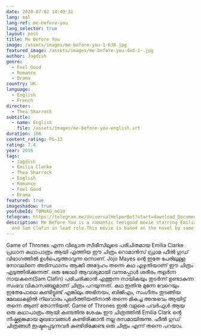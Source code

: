 ```yaml
---
date: 2020-07-02 14:49:31
lang: mal
lang-ref: me-before-you
lang_selector: true
layout: post
title: Me Before You
image: /assets/images/me-before-you-1-638.jpg
featured_image: /assets/images/me-before-you-dvd-1-.jpg
author: Jagdish
genre:
  - Feel Good
  - Romance
  - Drama
country: UK
language:
  - English
  - French
director:
  - Thea Sharrock
subtitle:
  - name: English
    file: /assets/images/me-before-you-english.srt
duration: 106
content_rating: PG-13
rating: 7.4
year: 2016
tags:
  - Jagdish
  - Emilia Clarke
  - Thea Sharrock
  - English
  - Romance
  - Feel Good
  - Drama
featured: true
imageshadow: true
youtubeId: T0MmkG_nG1U
telegram: https://telegram.me/UniversalHelperBot?start=download_Document_796
description: Me Before You is a romantic feelgood movie starring Emilia Clarke
  and Sam Clafin in lead role.This movie is based on the novel by same name.
---
```

Game of Thrones എന്ന വിഖ്യാത സീരീസിലൂടെ പരിചിതമായ Emilia Clarke പ്രധാന കഥാപാത്രം ആയി എത്തിയ ഈ ചിത്രം റൊമാൻസ് ഡ്രാമ ഫീൽ ഗുഡ് വിഭാഗത്തിൽ ഉൾപെടുത്താവുന്ന ഒന്നാണ്.
Jojo Mayes ന്റെ ഇതേ പേരിലുള്ള നോവലിനെ അടിസ്ഥാനം ആക്കി അദ്ദേഹം തന്നെ കഥ എഴുതിയാണ് ഈ ചിത്രം എടുത്തിരിക്കുന്നത്. 
ഒരു ജോലി ആവശ്യമായി വന്നപ്പോൾ ശരീരം തളർന്ന നായകനെ(Sam Clafin) പരിചരിക്കാൻ എത്തുന്ന നായികയും തുടർന്ന് ഉണ്ടാകുന്ന സംഭവ വികാസങ്ങളുമാണ് ചിത്രം പറയുന്നത്.
കഥ ഇതിനു മുന്നേ വേറെയും ഇതേപോലെ കണ്ടിട്ടുണ്ട് എങ്കിലും അഭിനയം, ബിജിഎം, സംഗീതം തുടങ്ങിയ മേഖലകളിൽ നിലവാരം പുലർത്തിയതിനാൽ തന്നെ മികച്ച അനുഭവം ആയിട്ട് തന്നെ ആണ് തോന്നിയത്.
Game of Thrones ഇൽ വളരെ പവർഫുൾ ആയ ഒരു കഥാപാത്രം ആയി കണ്ടതിനു ശേഷം ഈ ചിത്രത്തിൽ Emilia Clark ന്റെ നിഷ്കളങ്കമായ മുഖഭാവങ്ങൾ കണ്ടിരിക്കാൻ നല്ല രസമായിരുന്നു.
ഫീൽ ഗുഡ് ചിത്രങ്ങൾ ഇഷ്ടപ്പെടുന്നവർ കണ്ടിരിക്കേണ്ട ഒരു ചിത്രം എന്ന് തന്നെ പറയാം.